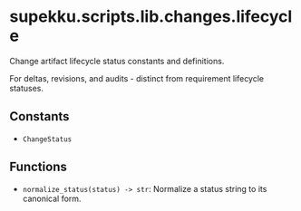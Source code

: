 # supekku.scripts.lib.changes.lifecycle

Change artifact lifecycle status constants and definitions.

For deltas, revisions, and audits - distinct from requirement lifecycle statuses.

## Constants

- `ChangeStatus`

## Functions

- `normalize_status(status) -> str`: Normalize a status string to its canonical form.
